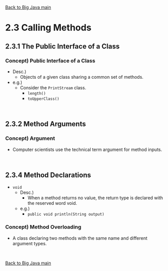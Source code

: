 [Back to Big Java main](../../main.md)

# 2.3 Calling Methods
## 2.3.1 The Public Interface of a Class
### Concept) Public Interface of a Class
- Desc.)
  - Objects of a given class sharing a common set of methods.
- e.g.)
  - Consider the ```PrintStream``` class.
    - ```length()```
    - ```toUpperClass()```

<br>

## 2.3.2 Method Arguments
### Concept) Argument
- Computer scientists use the technical term argument for method inputs. 

<br>

## 2.3.4 Method Declarations
- ```void```
  - Desc.)
    - When a method returns no value, the return type is declared with the reserved word void.
  - e.g.)
    - ```public void println(String output)```

### Concept) Method Overloading
- A class declaring two methods with the same name and different argument types.


<br>

[Back to Big Java main](../../main.md)